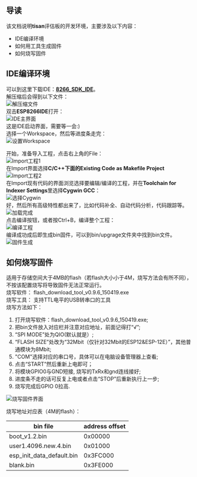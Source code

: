 ## 导读  
该文档说明**tisan**评估板的开发环境，主要涉及以下内容：  
- IDE编译环境  
- 如何用工具生成固件  
- 如何烧写固件  

## IDE编译环境  
可以到这里下载IDE：[**8266_SDK_IDE**](http://yun.baidu.com/s/1sjG2r2P)。  
解压缩后会得到以下文件：  
![解压缩文件](image/unpack1.jpg)  
双击**ESP8266IDE**打开：  
![IDE主界面](image/d_click1.JPG)  
这是IDE启动界面，需要等一会:)  
选择一个Workspace，然后等进度条走完：  
![设置Workspace](image/set_workspace.JPG)  

开始，准备导入工程，点击右上角的File：  
![Import工程1](image/import_project.JPG)  
在Import界面选择**C/C++**下面的**Existing Code as Makefile Project**  
![Import工程2](image/import_project1.JPG)  
在Import现有代码的界面浏览选择要编辑/编译的工程，并在**Toolchain for Indexer Settings**里选择**Cygwin GCC**：  
![选择Cygwin](image/choose_cygwin.JPG)  
好，然后所有高级特性都出来了，比如代码补全、自动代码分析，代码跟踪等。  
![加载完成](image/load_project1.JPG)  
点击编译按钮，或者按Ctrl+B，编译整个工程：  
![编译工程](image/Compile1.JPG)  
编译成功成后即生成bin固件，可以到bin/upgrage文件夹中找到bin文件。  
![固件生成](image/building1.JPG)  
 
 

## 如何烧写固件  
适用于存储空间大于4MB的flash（若flash大小小于4M，烧写方法会有所不同），不按该配置烧写将导致固件无法正常运行。  
烧写软件： flash_download_tool_v0.9.6_150419.exe  
烧写工具： 支持TTL电平的USB转串口的工具  
烧写方法如下：  

1. 打开烧写软件：flash_download_tool_v0.9.6_150419.exe;
2. 把bin文件放入对应栏并注意对应地址，前面记得打“√”;  
3. “SPI MODE”处为QIO(默认就是）;  
4. “FLASH SIZE”处改为“32Mbit（仅针对32Mbit的ESP12&ESP-12E）”，其他普通模块为8Mbit;  
5. "COM"选择对应的串口号，具体可以在电脑设备管理器上查看;  
6. 点击“START”然后重新上电即可；  
7. 将模块GPIO0与GND短接, 烧写的TxRx和gnd连线接好;  
8. 进度条不走的话可反复上电或者点击“STOP”后重新执行上一步;  
9. 烧写完成后GPIO 0拉高.  

![烧写固件界面](image/download_bin_all.JPG)  

烧写地址对应表（4M的flash）：  

| bin file | address offset |  
| -------- | -------------- |  
| boot_v1.2.bin | 0x00000 |  
| user1.4096.new.4.bin | 0x01000 |  
| esp_init_data_default.bin | 0x3FC000 |  
| blank.bin | 0x3FE000 |  






